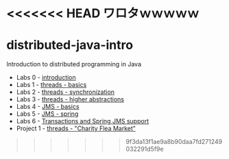 <<<<<<< HEAD
ワロタｗｗｗｗｗ
=======
distributed-java-intro
======================

Introduction to distributed programming in Java

- Labs 0 - [introduction](0-introduction/README.md)
- Labs 1 - [threads - basics](1-threads-basics/README.md)
- Labs 2 - [threads - synchronization](2-threads-synchronization/README.md)
- Labs 3 - [threads - higher abstractions](3-threads-higher-abstractions/README.md)
- Labs 4 - [JMS - basics ](4-JMS-basics/README.md)
- Labs 5 - [JMS - spring ](5-spring-jms/README.md)
- Labs 6 - [Transactions and Spring JMS support](6-tx-spring-jms/README.md)
- Project 1 - [threads - "Charity Flea Market"](projects/1-threads/README.md)
>>>>>>> 9f3da13f1ae9a8b90daa7fd271249032291d5f9e
